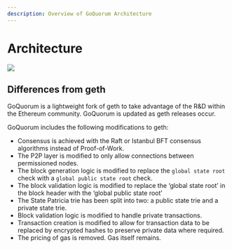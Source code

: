 ```yaml
---
description: Overview of GoQuorum Architecture 
---
```


# Architecture 

![](Quorum%20Design.png)

## Differences from geth

GoQuorum is a lightweight fork of geth to take advantage of the R&D within the Ethereum community.
GoQuorum is updated as geth releases occur.

GoQuorum includes the following modifications to geth:

 * Consensus is achieved with the Raft or Istanbul BFT consensus algorithms instead of Proof-of-Work.
 * The P2P layer is modified to only allow connections between permissioned nodes.
 * The block generation logic is modified to replace the `global state root` check with a `global public state root` check.
 * The block validation logic is modified to replace the ‘global state root’ in the block header with the ‘global public state root’
 * The State Patricia trie has been split into two: a public state trie and a private state trie.
 * Block validation logic is modified to handle private transactions. 
 * Transaction creation is modified to allow for transaction data to be replaced by encrypted hashes
   to preserve private data where required. 
 * The pricing of gas is removed. Gas itself remains. 
